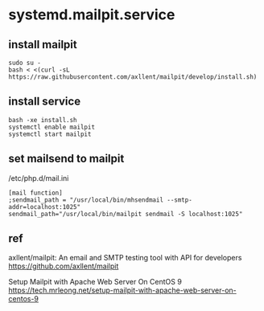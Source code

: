 # systemd.mailpit.service

## install mailpit

```
sudo su -
bash < <(curl -sL https://raw.githubusercontent.com/axllent/mailpit/develop/install.sh)
```

## install service

```
bash -xe install.sh
systemctl enable mailpit
systemctl start mailpit
```

## set mailsend to mailpit

/etc/php.d/mail.ini

```
[mail function]
;sendmail_path = "/usr/local/bin/mhsendmail --smtp-addr=localhost:1025"
sendmail_path="/usr/local/bin/mailpit sendmail -S localhost:1025"
```

## ref

axllent/mailpit: An email and SMTP testing tool with API for developers https://github.com/axllent/mailpit

Setup Mailpit with Apache Web Server On CentOS 9 https://tech.mrleong.net/setup-mailpit-with-apache-web-server-on-centos-9
